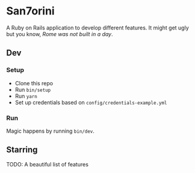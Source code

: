 # San7orini

A Ruby on Rails application to develop different features. It might get ugly but you know, *Rome was not built in a day*.

## Dev

### Setup

- Clone this repo
- Run `bin/setup`
- Run `yarn`
- Set up credentials based on `config/credentials-example.yml`

### Run

Magic happens by running `bin/dev`.

## Starring

TODO: A beautiful list of features